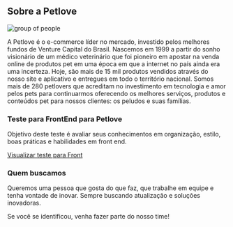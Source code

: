 

## Sobre a Petlove



![group of people](https://camo.githubusercontent.com/00af0236d502f1aac225c33198b3eb4f1b4daa38/68747470733a2f2f7777772e7065746c6f76652e636f6d2e62722f7374617469632f75706c6f6164732f696d616765732f706574636f6f6c2e706e67)

  

A Petlove é o e-commerce líder no mercado, investido pelos melhores fundos de Venture Capital do Brasil. Nascemos em 1999 a partir do sonho visionário de um médico veterinário que foi pioneiro em apostar na venda online de produtos pet em uma época em que a internet no país ainda era uma incerteza. Hoje, são mais de 15 mil produtos vendidos através do nosso site e aplicativo e entregues em todo o território nacional. Somos mais de 280 petlovers que acreditam no investimento em tecnologia e amor pelos pets para continuarmos oferecendo os melhores serviços, produtos e conteúdos pet para nossos clientes: os peludos e suas famílias.

  


### Teste para FrontEnd para Petlove

  

Objetivo deste teste é avaliar seus conhecimentos em organização, estilo, boas práticas e habilidades em front end.

[Visualizar teste para Front](https://github.com/petlove/code-challenge/blob/master/README.md)

 


### Quem buscamos

  

Queremos uma pessoa que gosta do que faz, que trabalhe em equipe e tenha vontade de inovar. Sempre buscando atualização e soluções inovadoras.

  

Se você se identificou, venha fazer parte do nosso time!
